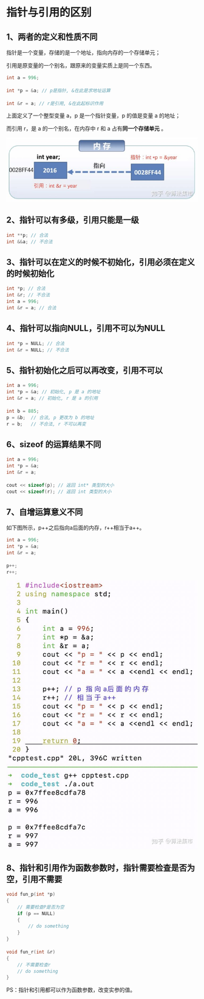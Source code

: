 # 指针与引用的区别

## 1、两者的定义和性质不同

指针是一个变量，存储的是一个地址，指向内存的一个存储单元；

引用是原变量的一个别名，跟原来的变量实质上是同一个东西。

```c++
int a = 996;

int *p = &a; // p是指针, &在此是求地址运算

int &r = a; // r是引用, &在此起标识作用
```


上面定义了一个整型变量 a，p 是一个指针变量，p 的值是变量 a 的地址；

而引用 r，是 a 的一个别名，在内存中 r 和 a 占有**同一个存储单元** 。

![](image/image.png)

## 2、指针可以有多级，引用只能是一级

```c++
int **p; // 合法
int &&a; // 不合法
```


## 3、指针可以在定义的时候不初始化，引用必须在定义的时候初始化

```c++
int *p; // 合法
int &r; // 不合法
int a = 996;
int &r = a; // 合法
```


## 4、指针可以指向NULL，引用不可以为NULL

```c++
int *p = NULL; // 合法
int &r = NULL; // 不合法
```


## 5、指针初始化之后可以再改变，引用不可以

```c++
int a = 996;
int *p = &a; // 初始化, p 是 a 的地址
int &r = a; // 初始化, r 是 a 的引用

int b = 885;
p = &b;  // 合法, p 更改为 b 的地址
r = b;   // 不合法, r 不可以再变
```


## 6、sizeof 的运算结果不同

```c++
int a = 996;
int *p = &a;
int &r = a;

cout << sizeof(p); // 返回 int* 类型的大小
cout << sizeof(r); // 返回 int 类型的大小
```


## 7、自增运算意义不同

如下图所示，p++之后指向a后面的内存，r++相当于a++。

```c++
int a = 996;
int *p = &a;
int &r = a;

p++;
r++;
```


![](image/image_1.png)


## 8、指针和引用作为函数参数时，指针需要检查是否为空，引用不需要

```c++
void fun_p(int *p)
{
    // 需要检查P是否为空
    if (p == NULL) 
    {
        // do something
    }
}

void fun_r(int &r)
{
    // 不需要检查r
    // do something
}
```


PS：指针和引用都可以作为函数参数，改变实参的值。

